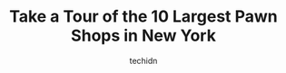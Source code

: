 ---
layout: ampstory
image: https://i0.wp.com/paketmu.com/wp-content/uploads/2023/06/third-avenue-pawn-broker-0-in-new-york-1686365223.jpeg?resize=640,853
author: techidn
featured: false
description: Explore the diverse Pawn Shop scene in New York, home to an incredible selection of 10 establishments catering to every taste. Whether youre in search of iconic favorites or undiscovered tr
title: Take a Tour of the 10 Largest Pawn Shops in New York
cover:
   title: Take a Tour of the 10 Largest Pawn Shops in New York
   subtitle: RICKPATE
   background: https://paketmu.com/wp-content/uploads/2023/06/third-avenue-pawn-broker-0-in-new-york-1686365223.jpeg

pages: 
 - layout: thirds
   top: <h1>#1 Gem Pawnbrokers</h1>
   bottom: "<p>A special thank you to Lisbeth S. for recently helping me and my wife pick out a chain. She made the process smooth and was patient with us every step of the way as we ch</p>"
   background: https://paketmu.com/wp-content/uploads/2023/06/third-avenue-pawn-broker-1-in-new-york-1686365224.jpeg
   backgroundblur: true
 - layout: thirds
   top: <h1>#2 Gem Pawnbrokers</h1>
   bottom: "<p>This woman who took care of me, Dayna was so nice and so helpful. We need more people like this in the workforce. She has a beautiful smile and a beautiful personality to</p>"
   background: https://paketmu.com/wp-content/uploads/2023/06/third-avenue-pawn-broker-2-in-new-york-1686365226.jpeg
   cta:
      link: https://paketmu.com/take-a-tour-of-the-10-largest-pawn-shops-in-new-york/
      text: Take a Tour of the 10 Largest Pawn Shops in New York
 - layout: thirds
   top: <h1>#3 LoansRus</h1>
   bottom: "<p>Ive Been A Steady Customer For A Good Long While Now And I Must Admit That The Staff Are Straight Up And Occasionally, If Possible, Are Willing To Go That Extra Stretch </p>"
   background: https://paketmu.com/wp-content/uploads/2023/06/third-avenue-pawn-broker-3-in-new-york-1686365227.jpeg
   cta:
      link: https://paketmu.com/take-a-tour-of-the-10-largest-pawn-shops-in-new-york/
      text: Take a Tour of the 10 Largest Pawn Shops in New York
 - layout: thirds
   top: <h1>#4 Gem Pawnbrokers</h1>
   bottom: "<p>4229A Broadway, New York, NY 10033, United States</p>"
   background: https://images.unsplash.com/photo-1546497974-b213c9efb599?ixlib=rb-4.0.3&ixid=MnwxMjA3fDB8MHxwaG90by1wYWdlfHx8fGVufDB8fHx8&auto=format&fit=crop&w=640&h=853&q=80
   cta:
      link: https://paketmu.com/take-a-tour-of-the-10-largest-pawn-shops-in-new-york/
      text: Take a Tour of the 10 Largest Pawn Shops in New York
 - layout: thirds
   top: <h1>#5 New Liberty Loans Pawn Shop</h1>
   bottom: "<p>67 W 47th St, New York, NY 10036, United States</p>"
   background: https://images.unsplash.com/photo-1557672172-298e090bd0f1?ixlib=rb-4.0.3&ixid=MnwxMjA3fDB8MHxwaG90by1wYWdlfHx8fGVufDB8fHx8&auto=format&fit=crop&w=640&h=853&q=80
   cta:
      link: https://paketmu.com/take-a-tour-of-the-10-largest-pawn-shops-in-new-york/
      text: Take a Tour of the 10 Largest Pawn Shops in New York
 - layout: thirds
   top: <h1>#6 EZ Pawn Corp</h1>
   bottom: "<p>200 W 14th St, New York, NY 10011, United States</p>"
   background: https://images.unsplash.com/photo-1564951434112-64d74cc2a2d7?ixlib=rb-4.0.3&ixid=MnwxMjA3fDB8MHxwaG90by1wYWdlfHx8fGVufDB8fHx8&auto=format&fit=crop&w=640&h=853&q=80
   cta:
      link: https://paketmu.com/take-a-tour-of-the-10-largest-pawn-shops-in-new-york/
      text: Take a Tour of the 10 Largest Pawn Shops in New York
 - layout: thirds
   top: <h1>#7 Lincoln Square Pawnbrokers, Inc.</h1>
   bottom: "<p>724 Amsterdam Ave, New York, NY 10025, United States</p>"
   background: https://images.unsplash.com/photo-1533998839656-76f5e4b2bccb?ixlib=rb-4.0.3&ixid=MnwxMjA3fDB8MHxwaG90by1wYWdlfHx8fGVufDB8fHx8&auto=format&fit=crop&w=640&h=853&q=80
   cta:
      link: https://paketmu.com/take-a-tour-of-the-10-largest-pawn-shops-in-new-york/
      text: Take a Tour of the 10 Largest Pawn Shops in New York
 - layout: thirds
   middle: Continue reading...
   background: https://images.unsplash.com/photo-1608411404720-c8f0417bcdba?ixlib=rb-4.0.3&ixid=MnwxMjA3fDB8MHxwaG90by1wYWdlfHx8fGVufDB8fHx8&auto=format&fit=crop&w=640&h=853&q=80
   cta:
      link: https://paketmu.com/take-a-tour-of-the-10-largest-pawn-shops-in-new-york/
      text: Take a Tour of the 10 Largest Pawn Shops in New York
      
---